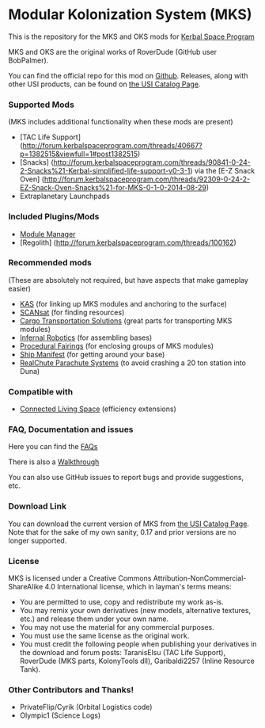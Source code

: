 Modular Kolonization System (MKS) 
===

This is the repository for the MKS and OKS mods for [Kerbal Space Program](http://kerbalspaceprogram.com)

MKS and OKS are the original works of RoverDude (GitHub user BobPalmer).  

You can find the official repo for this mod on [Github](http://github.com/BobPalmer/MKS).  Releases, along with other USI products, can be found on [the USI Catalog Page](bobpalmer.github.io/UmbraSpaceIndustries). 

### Supported Mods
(MKS includes additional functionality when these mods are present)
* [TAC Life Support] (http://forum.kerbalspaceprogram.com/threads/40667?p=1382515&viewfull=1#post1382515)
* [Snacks] (http://forum.kerbalspaceprogram.com/threads/90841-0-24-2-Snacks%21-Kerbal-simplified-life-support-v0-3-1) via the [E-Z Snack Oven] (http://forum.kerbalspaceprogram.com/threads/92309-0-24-2-EZ-Snack-Oven-Snacks%21-for-MKS-0-1-0-2014-08-29)
* Extraplanetary Launchpads


### Included Plugins/Mods
* [Module Manager](http://forum.kerbalspaceprogram.com/threads/55219)
* [Regolith] (http://forum.kerbalspaceprogram.com/threads/100162)

### Recommended mods
(These are absolutely not required, but have aspects that make gameplay easier)

* [KAS](http://forum.kerbalspaceprogram.com/threads/53134) (for linking up MKS modules and anchoring to the surface)
* [SCANsat](http://forum.kerbalspaceprogram.com/threads/55832) (for finding resources)
* [Cargo Transportation Solutions](http://forum.kerbalspaceprogram.com/threads/77505) (great parts for transporting MKS modules)
* [Infernal Robotics](http://forum.kerbalspaceprogram.com/threads/37707) (for assembling bases)
* [Procedural Fairings](http://forum.kerbalspaceprogram.com/threads/39512) (for enclosing groups of MKS modules)
* [Ship Manifest](http://forum.kerbalspaceprogram.com/threads/62270) (for getting around your base)
* [RealChute Parachute Systems](http://forum.kerbalspaceprogram.com/threads/57988) (to avoid crashing a 20 ton station into Duna)

### Compatible with

* [Connected Living Space](http://forum.kerbalspaceprogram.com/threads/70161) (efficiency extensions)

### FAQ, Documentation and issues

Here you can find the [FAQs](https://github.com/BobPalmer/MKS/wiki/FAQ)

There is also a [Walkthrough](https://github.com/BobPalmer/MKS/wiki/Tutorial_00)

You can also use GitHub issues to report bugs and provide suggestions, etc.

### Download Link

You can download the current version of MKS from [the USI Catalog Page](bobpalmer.github.io/UmbraSpaceIndustries).  Note that for the sake of my own sanity, 0.17 and prior versions are no longer supported.

### License

MKS is licensed under a Creative Commons Attribution-NonCommercial-ShareAlike 4.0 International license, which in layman's terms means:
* You are permitted to use, copy and redistribute my work as-is.
* You may remix your own derivatives (new models, alternative textures, etc.) and release them under your own name.
* You may not use the material for any commercial purposes.
* You must use the same license as the original work.
* You must credit the following people when publishing your derivatives in the download and forum posts: TaranisElsu (TAC Life Support), RoverDude (MKS parts, KolonyTools dll), Garibaldi2257 (Inline Resource Tank).

### Other Contributors and Thanks!
* PrivateFlip/Cyrik (Orbital Logistics code)
* Olympic1 (Science Logs)
